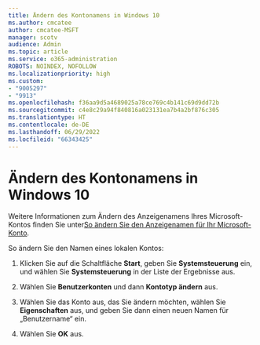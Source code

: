 ```yaml
---
title: Ändern des Kontonamens in Windows 10
ms.author: cmcatee
author: cmcatee-MSFT
manager: scotv
audience: Admin
ms.topic: article
ms.service: o365-administration
ROBOTS: NOINDEX, NOFOLLOW
ms.localizationpriority: high
ms.custom:
- "9005297"
- "9913"
ms.openlocfilehash: f36aa9d5a4689025a78ce769c4b141c69d9dd72b
ms.sourcegitcommit: c4e8c29a94f840816a023131ea7b4a2bf876c305
ms.translationtype: HT
ms.contentlocale: de-DE
ms.lasthandoff: 06/29/2022
ms.locfileid: "66343425"
---
```

# <a name="change-account-name-in-windows-10"></a>Ändern des Kontonamens in Windows 10

Weitere Informationen zum Ändern des Anzeigenamens Ihres Microsoft-Kontos finden Sie unter[So ändern Sie den Anzeigenamen für Ihr Microsoft-Konto](https://support.microsoft.com/account-billing/how-to-change-your-microsoft-account-display-name-917b1d70-5915-d04e-243a-a618f96ef1d5).

So ändern Sie den Namen eines lokalen Kontos:

1. Klicken Sie auf die Schaltfläche **Start**, geben Sie **Systemsteuerung** ein, und wählen Sie **Systemsteuerung** in der Liste der Ergebnisse aus.

1. Wählen Sie **Benutzerkonten** und dann **Kontotyp ändern** aus.

1. Wählen Sie das Konto aus, das Sie ändern möchten, wählen Sie **Eigenschaften** aus, und geben Sie dann einen neuen Namen für „Benutzername“ ein.

1. Wählen Sie **OK** aus.
